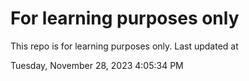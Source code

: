 # For learning purposes only
This repo is for learning purposes only.
Last updated at

Tuesday, November 28, 2023 4:05:34 PM

